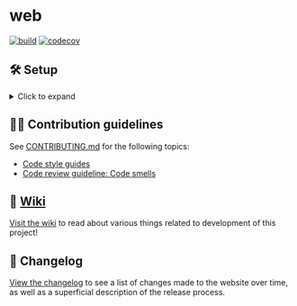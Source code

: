 # web
[![build](https://github.com/MAKENTNU/web/workflows/build/badge.svg)](https://github.com/MAKENTNU/web/actions)
[![codecov](https://codecov.io/gh/MAKENTNU/web/graph/badge.svg?token=EL6fslS1y2)](https://codecov.io/gh/MAKENTNU/web)


## 🛠️ Setup

<details>
<summary>Click to expand</summary>

1. [Install uv](https://docs.astral.sh/uv/getting-started/installation/) (a Python package manager)
1. [Install Git](https://git-scm.com/downloads)
1. Installing a [Git GUI](https://git-scm.com/downloads/guis) is highly recommended, as they allow for much easier and faster visualization of
   the commit structure, and interaction with it, which will help you avoid many common mistakes
   * [Git Extensions](https://gitextensions.github.io/) is an excellent choice, with support for pretty much all Git features you'll ever use - though
     it only runs on Windows, as of time of writing
   * [GitHub Desktop](https://github.com/apps/desktop) works well, but has very limited functionality
1. Clone this repository to your machine
   * Either press a "Clone repository" button in your Git GUI, or run:
     ```shell
     git clone https://github.com/MAKENTNU/web.git
     ```
1. Install dev dependencies:
   (this will create a `.venv` folder inside your repository folder, by default)
   ```shell
   uv sync --group dev
   ```

#### PyCharm

We recommend using [PyCharm](https://www.jetbrains.com/pycharm/) for development, mostly because of its excellent Django support,
and because it's able to integrate all the IntelliJ-specific settings in [the project's `.editorconfig` file](.editorconfig).

If you decide to use this IDE, open the repo folder cloned as part of the prerequisites, through PyCharm (File → Open...),
and set the following settings (File → Settings...):
* Under "**Python**" → "Django":
  * Make sure the "Enable Django Support" checkbox is checked
  * "Django project root:" `<repo folder location>/src`
  * "Settings:" `web/settings.py`
  * "Manage script:" `<repo folder location>/manage.py`
* Under "**Project Structure**":
  * Mark the `src` folder as "Sources"
* Follow [these instructions](https://www.jetbrains.com/help/pycharm/configuring-python-interpreter.html#-r16mz0_87)
  to add the _existing_ uv environment that you created inside the `.venv` folder

### 🚀 Starting the webserver

1. Create an SQLite database file with the proper tables:
   ```shell
   uv run manage.py migrate
   ```
1. Create an admin user for local development:
   ```shell
   uv run manage.py createsuperuser
   ```
   It's easiest to create one with both the username and the password set to "admin", and with no email address.
1. Run the server:
   * If using PyCharm, just press the green "play" button in the top right corner
     * Make sure that the correct run configuration is selected in the dropdown next to the button,
       which by default should be named "web" and have a tiny Django logo
   * Otherwise, run:
     ```shell
     uv run manage.py runserver
     ```

### 🧳 Developing offline

When running uv commands, pass [the `--offline` flag](https://docs.astral.sh/uv/reference/cli/#uv-run--offline).
For example:
```shell
uv run --offline manage.py runserver
```
</details>


## 🧑‍💻 Contribution guidelines

See [CONTRIBUTING.md](CONTRIBUTING.md) for the following topics:
* [Code style guides](CONTRIBUTING.md#code-style-guides)
* [Code review guideline: Code smells](CONTRIBUTING.md#code-review-guideline-code-smells)


## 📖 [Wiki](https://github.com/MAKENTNU/web/wiki)
[Visit the wiki](https://github.com/MAKENTNU/web/wiki) to read about various things related to development of this project!


## 📝 Changelog

[View the changelog](CHANGELOG.md) to see a list of changes made to the website over time,
as well as a superficial description of the release process.
